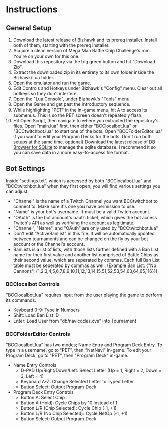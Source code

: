 # Instructions

## General Setup
1) Download the latest release of [Bizhawk](https://tasvideos.org/Bizhawk) and its prereq installer. Install both of them, starting with the prereq installer.
2) Acquire a clean version of Mega Man Battle Chip Challenge's rom. You're on your own for this one.
3) Download this repository via the big green button and hit "Download Zip".
4) Extract the downloaded zip in its entirety to its own folder inside the Bizhawk/Lua folder.
5) Open the emulator and run the game.
6) Edit Controls and Hotkeys under Bizhawk's "Config" menu. Clear out all hotkeys so they don't interfere.
7) Open the "Lua Console", under Bizhawk's "Tools" menu.
8) Open the Game and get past the introductory sequence.
9) While highlighting "PET" in the in-game menu, hit A to access its submenus. This is so the PET screen doesn't repeatedly flash.
10) Hit Open Script, then navigate to where you extracted the repository's files. Open "main.lua" first, then either "BCClocalbot.lua" or "BCCtwitchbot.lua" to start one of the bots. Open "BCCFolderEditor.lua" if you want to edit your Program Decks for the bots. Don't run both setups at the same time.
optional) Download the latest release of [DB Browser for SQLite](https://github.com/sqlitebrowser/sqlitebrowser) to manage the sqlite database. I recommend it so you can save data in a more easy-to-access file format.


## Bot Settings
Inside "settings.txt", which is accessed by both "BCClocalbot.lua" and "BCCtwitchbot.lua" when they first open, you will find various settings you can adjust.
- "Channel" is the name of a Twitch Channel you want BCCtwitchbot to connect to. Make sure it's one you have permission to use.
- "Name" is your bot's username. It must be a valid Twitch account.
- "OAuth" is the bot account's oauth ticket, which gives the bot access Twitch's API as well as verifying the account as legitimate.
- "Channel", "Name", and "OAuth" are only used by "BCCtwitchbot.lua"
- Don't edit "ActiveBanList" in this file. It will be automatically updated between tournaments and can be changed on the fly by your bot account or the Channel's account.
- BanLists is a list of lists, with those lists further defined with a Ban List name for their first value and another list comprised of Battle Chips as their second value, which are seperated by commas. Each full Ban List table must be seperated by commas as well. (Example Ban List: {"No Cannons", {1,2,3,4,5,6,7,8,9,10,11,12,13,14,15,51,52,53,54,63,64,65,116}})

### BCClocalbot Controls
"BCClocalbot.lua" requires input from the user playing the game to perform its commands.
- Keyboard 0-9: Type in Numbers
- Shift: Load Ban List ID
- Enter: Load User from "db/navicodes.cvs" into Tournament

### BCCFolderEditor Controls
"BCClocalbot.lua" has two modes; Name Entry and Program Deck Entry. To type in a username, go to "PET", then "NetNavi" in-game. To edit your Program Deck, go to "PET", then "Program Deck" in-game.
- Name Entry Controls
  - D-PAD Up/Right/Down/Left: Select Letter (Up = 1, Right = 2, Down = 3, Left = 4)
  - Keyboard A-Z: Change Selected Letter to Typed Letter
  - Button Select: Output Program Deck
- Program Deck Entry Controls
  - Button A: Select Chip
  - Button A (Hold): Cycle Chips by 10 instead of 1
  - Button L/R (Chip Selected): Cycle Chip (-1, +1)
  - Button L/R (No Chip Selected): Cycle NetOp (-1, +1)
  - Button Select: Output Program Deck